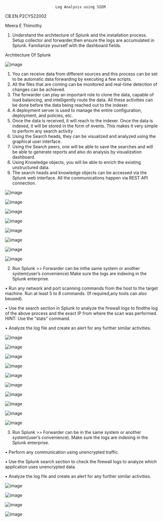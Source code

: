                            Log Analysis using SIEM
CB.EN.P2CYS22002

Meera E Thimothy

1) Understand the architecture of Splunk and the installation process. Setup collector and forwarder,then ensure the logs are accumulated in Splunk. Familiarize yourself with the dashboard fields.

 Architecture Of Splunk

![image](https://github.com/Meerathimothy/Cyber-Security/assets/57287429/0c6c99a3-65c6-48cd-87fc-065ac186c111)

1) You can receive data from different sources and this process can be set to be automatic data forwarding by executing a few scripts.
2) All the files that are coming can be monitored and real-time detection of changes can be achieved.
3) The forwarder can play an important role to clone the data, capable of load balancing, and intelligently route the data. All these activities can be done before the data being reached out to the indexer.
4) A deployment server is used to manage the entire configuration, deployment, and policies, etc.
5) Once the data is received, it will reach to the indexer. Once the data is indexed, it will be stored in the form of events. This makes it very simple to perform any search activity
6) Using the Search heads, they can be visualized and analyzed using the graphical user interface.
7) Using the Search peers, one will be able to save the searches and will be able to generate reports and also do analysis by visualization dashboard.
8) Using Knowledge objects, you will be able to enrich the existing unstructured data.
9) The search heads and knowledge objects can be accessed via the Splunk web interface. All the communications happen via REST API connection.

![image](https://github.com/Meerathimothy/Cyber-Security/assets/57287429/2a1fcd45-cb47-43fd-8e0e-17b349de2c2b)

![image](https://github.com/Meerathimothy/Cyber-Security/assets/57287429/c57bf6d7-d6e2-4bda-b3ed-09b86af97c57)

![image](https://github.com/Meerathimothy/Cyber-Security/assets/57287429/6d70fadd-13e9-4e8a-aead-17aa2f513b0d)

![image](https://github.com/Meerathimothy/Cyber-Security/assets/57287429/5057ce08-cc2b-4c4d-a480-a1f234e59f44)

![image](https://github.com/Meerathimothy/Cyber-Security/assets/57287429/56a09a24-849a-45e4-89ab-edba76ecdf4e)

![image](https://github.com/Meerathimothy/Cyber-Security/assets/57287429/ec171a99-6432-4732-b4c9-8cc131afc50b)

![image](https://github.com/Meerathimothy/Cyber-Security/assets/57287429/d57ab861-b6a4-4d02-a644-df7de81103c6)

![image](https://github.com/Meerathimothy/Cyber-Security/assets/57287429/2369863f-27fd-485e-a677-e7e1e8baef74)


2) Run Splunk >> Forwarder can be inthe same system or another system(user’s convenience) Make sure the logs are indexing in the Splunk enterprise.

• Run any network and port scanning commands from the host to the target machine. Run at least 5 to 8 commands. (If required,any tools can also beused).

• Use the search section in Splunk to analyze the firewall logs to findthe log of the above process and the exact IP from where the scan was performed. HINT: Use the “stats” command.

• Analyze the log file and create an alert for any further similar activities.

![image](https://github.com/Meerathimothy/Cyber-Security/assets/57287429/26bb4cf3-e027-48b9-ac13-fad8ae360602)

![image](https://github.com/Meerathimothy/Cyber-Security/assets/57287429/3e8bd69e-9e2d-4eb0-bd8b-cd03711f6194)

![image](https://github.com/Meerathimothy/Cyber-Security/assets/57287429/76c57f86-1fd8-4808-838b-ee2be7b282ad)

![image](https://github.com/Meerathimothy/Cyber-Security/assets/57287429/65374b81-6988-417e-94bb-7286ee335406)

![image](https://github.com/Meerathimothy/Cyber-Security/assets/57287429/f12af4d9-8e0e-4364-a6a5-68e16151cfc0)

![image](https://github.com/Meerathimothy/Cyber-Security/assets/57287429/d9261ede-bfd2-4c4d-8a46-593959a78d5c)

![image](https://github.com/Meerathimothy/Cyber-Security/assets/57287429/394fe828-7445-4ab9-a822-55072b1d0ac9)

![image](https://github.com/Meerathimothy/Cyber-Security/assets/57287429/0d73a6d9-d743-44b0-873d-27efd557edbe)

![image](https://github.com/Meerathimothy/Cyber-Security/assets/57287429/764bea95-3821-4a52-aaa5-98bffee6a26f)

![image](https://github.com/Meerathimothy/Cyber-Security/assets/57287429/05effa49-e9e6-4b89-9d2b-dc154e577e1d)

3) Run Splunk >> Forwarder can be in the same system or another system(user’s convenience). Make sure the logs are indexing in the Splunk enterprise.

• Perform any communication using unencrypted traffic.

• Use the Splunk search section to check the firewall logs to analyze which application uses unencrypted data.

• Analyze the log file and create an alert for any further similar activities.

![image](https://github.com/Meerathimothy/Cyber-Security/assets/57287429/81fec381-a266-4910-85fd-00ba9433fc0e)

![image](https://github.com/Meerathimothy/Cyber-Security/assets/57287429/24dd5924-3895-44ba-b25d-174b894911c2)

![image](https://github.com/Meerathimothy/Cyber-Security/assets/57287429/e887a729-6134-4352-a4cd-2769e8dafa82)

![image](https://github.com/Meerathimothy/Cyber-Security/assets/57287429/9f732be9-949c-41cf-9db8-46aa32a680be)







